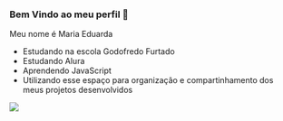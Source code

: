 ### Bem Vindo ao meu perfil 🌸

Meu nome é Maria Eduarda 

- Estudando na escola Godofredo Furtado
- Estudando Alura
- Aprendendo JavaScript
- Utilizando esse espaço para organização e compartinhamento dos meus projetos desenvolvidos

![](https://media.tenor.com/d4sG_BgyH1cAAAAi/maxwell-cat.gif)
